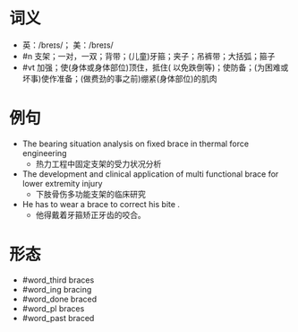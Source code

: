 # 词义
- 英：/breɪs/； 美：/breɪs/
- #n 支架；一对，一双；背带；(儿童)牙箍；夹子；吊裤带；大括弧；箍子
- #vt 加强；使(身体或身体部位)顶住，抵住( 以免跌倒等)；使防备；(为困难或坏事)使作准备；(做费劲的事之前)绷紧(身体部位)的肌肉
# 例句
- The bearing situation analysis on fixed brace in thermal force engineering
	- 热力工程中固定支架的受力状况分析
- The development and clinical application of multi functional brace for lower extremity injury
	- 下肢骨伤多功能支架的临床研究
- He has to wear a brace to correct his bite .
	- 他得戴着牙箍矫正牙齿的咬合。
# 形态
- #word_third braces
- #word_ing bracing
- #word_done braced
- #word_pl braces
- #word_past braced
